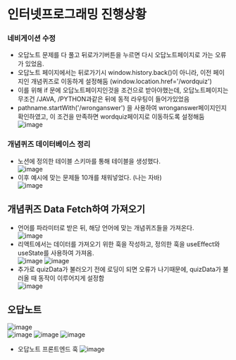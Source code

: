 # 인터넷프로그래밍 진행상황
### 네비게이션 수정
- 오답노트 문제를 다 풀고 뒤로가기버튼을 누르면 다시 오답노트페이지로 가는 오류가 있었음.
- 오답노트 페이지에서는 뒤로가기시 window.history.back()이 아니라, 이전 페이지인 개념퀴즈로 이동하게 설정해둠 (window.location.href='/wordquiz')
- 이를 위해 if 문에 오답노트페이지인것을 조건으로 받아야했는데, 오답노트페이지는 무조건 /JAVA, /PYTHON과같은 뒤에 동적 라우팅이 들어가있었음
- pathname.startWith('/wronganswer') 을 사용하여 wronganswer페이지인지 확인하였고, 이 조건을 만족하면 wordquiz페이지로 이동하도록 설정해둠  
![image](https://github.com/ChaeDoll/TIL/assets/108540812/f089931e-99f9-4684-b811-f400fb8377a0)

### 개념퀴즈 데이터베이스 정리
- 노션에 정의한 테이블 스키마를 통해 테이블을 생성했다.  
![image](https://github.com/ChaeDoll/TIL/assets/108540812/d3d54d07-d1f6-4de2-9f86-a4d8d1b4a1db)  
- 이후 예시에 맞는 문제들 10개를 채워넣었다. (나는 자바)  
![image](https://github.com/ChaeDoll/TIL/assets/108540812/53eef16c-6897-438f-8efd-3390d02b9954)

## 개념퀴즈 Data Fetch하여 가져오기
- 언어를 파라미터로 받은 뒤, 해당 언어에 맞는 개념퀴즈들을 가져온다.  
![image](https://github.com/ChaeDoll/TIL/assets/108540812/84eac071-3ab6-4ae7-be48-1409f393ca60)  
- 리액트에서는 데이터를 가져오기 위한 훅을 작성하고, 정의한 훅을 useEffect와 useState를 사용하여 가져옴.  
![image](https://github.com/ChaeDoll/TIL/assets/108540812/a33b9cee-9cd3-4aae-9bdd-40dc9b8d5601)
![image](https://github.com/ChaeDoll/TIL/assets/108540812/5b9f0866-a594-4690-9cfa-a3c2b00ba89b)
- 추가로 quizData가 불러오기 전에 로딩이 되면 오류가 나기때문에, quizData가 불러올 때 동작이 이루어지게 설정함  
![image](https://github.com/ChaeDoll/TIL/assets/108540812/e505e51a-99f2-4658-8684-69e53cdf3684)

## 오답노트
![image](https://github.com/ChaeDoll/TIL/assets/108540812/d85136e5-635e-4043-89cb-ebb931fad3ba)  
![image](https://github.com/ChaeDoll/TIL/assets/108540812/f1966a66-b3dd-4c99-ac4c-e9d3392ebaf7)
![image](https://github.com/ChaeDoll/TIL/assets/108540812/d0f4751e-da9b-4d27-a5ae-664be1f2a4eb)
![image](https://github.com/ChaeDoll/TIL/assets/108540812/129a9adc-3b67-4949-aa67-7abb5d7d57c3)

- 오답노트 프론트엔드 훅
![image](https://github.com/ChaeDoll/TIL/assets/108540812/33efe377-9343-46bd-9d76-25d8907b7979)
